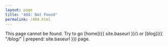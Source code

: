 ```yaml
---
layout: page
title: "404: Not Found"
permalink: /404.html
---
```


This page cannot be found. Try to go [home]({{ site.baseurl }}/) or
[blog]({{ "/blog/" | prepend: site.baseurl }}) page.

